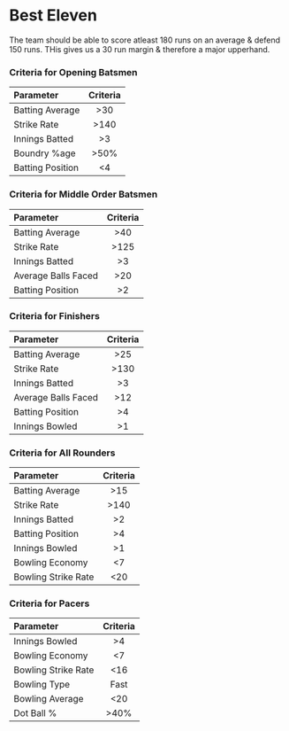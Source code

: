 # Best Eleven
The team should be able to score atleast 180 runs on an average & defend 150 runs.
THis gives us a 30 run margin & therefore a major upperhand.

### Criteria for Opening Batsmen
|Parameter | Criteria |
|:---------|:--------:|
| Batting Average| >30|
| Strike Rate| >140|
| Innings Batted| >3|
| Boundry %age| >50%|
| Batting Position| <4|

### Criteria for Middle Order Batsmen
|Parameter | Criteria |
|:---------|:--------:|
| Batting Average| >40|
| Strike Rate| >125|
| Innings Batted| >3|
| Average Balls Faced| >20|
| Batting Position| >2|

### Criteria for Finishers
|Parameter | Criteria |
|:---------|:--------:|
| Batting Average| >25|
| Strike Rate| >130|
| Innings Batted| >3|
| Average Balls Faced| >12|
| Batting Position| >4|
| Innings Bowled| >1|

### Criteria for All Rounders
|Parameter | Criteria |
|:---------|:--------:|
| Batting Average| >15|
| Strike Rate| >140|
| Innings Batted| >2|
| Batting Position| >4|
| Innings Bowled| >1|
| Bowling Economy| <7|
| Bowling Strike Rate| <20|


### Criteria for Pacers
|Parameter | Criteria |
|:---------|:--------:|
| Innings Bowled| >4|
| Bowling Economy| <7|
| Bowling Strike Rate| <16|
| Bowling Type| Fast|
| Bowling Average| <20|
| Dot Ball %| >40%|

